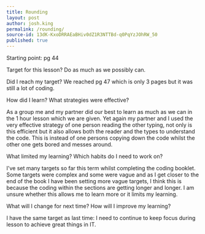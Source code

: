 ```yaml
---
title: Rounding
layout: post
author: josh.king
permalink: /rounding/
source-id: 13dK-KxoDRRAEaBHiv0dZ1R3NTTBd-q0PqYzJOhRW_50
published: true
---
```

Starting point: pg 44

Target for this lesson? Do as much as we possibly can.

Did I reach my target?  We reached pg 47 which is only 3 pages but it was still a lot of coding.

How did I learn? What strategies were effective?

As a group me and my partner did our best to learn as much as we can in the 1 hour lesson which we are given. Yet again my partner and I used the very effective strategy of one person reading the other typing, not only is this efficient but it also allows both the reader and the types to understand the code. This is instead of one persons copying down the code whilst the other one gets bored and messes around.

What limited my learning? Which habits do I need to work on?

I've set many targets so far this term whilst completing the coding booklet. Some targets were complex and some were vague and as I get closer to the end of the book I have been setting more vague targets, I think this is because the coding within the sections are getting longer and longer. I am unsure whether this allows me to learn more or it limits my learning.

What will I change for next time? How will I improve my learning?

I have the same target as last time: I need to continue to keep focus during lesson to achieve great things in IT.

